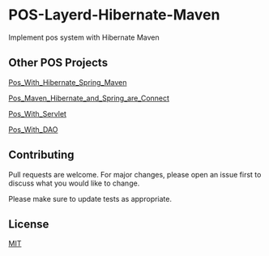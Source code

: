 # POS-Layerd-Hibernate-Maven

Implement pos system with Hibernate Maven

## Other POS Projects
[Pos_With_Hibernate_Spring_Maven](https://github.com/Sanop/Pos_With_Hibernate_Spring_Maven)

[Pos_Maven_Hibernate_and_Spring_are_Connect](https://github.com/Sanop/pos_Maven-Hibernate-and-Spring-are-Connect-)

[Pos_With_Servlet](https://github.com/Sanop/POS_with_Servlet)

[Pos_With_DAO](https://github.com/Sanop/POS_With_DAO)


## Contributing
Pull requests are welcome. For major changes, please open an issue first to discuss what you would like to change.

Please make sure to update tests as appropriate.

## License
[MIT](https://choosealicense.com/licenses/mit/)